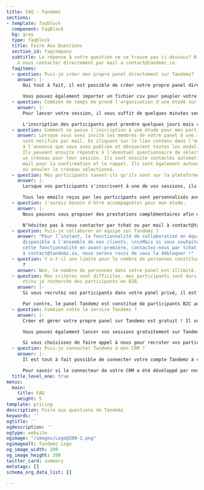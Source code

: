 ```yaml
---
title: FAQ - Tandemz
sections:
- template: faqblock
  component: FaqBlock
  bg: gray
  type: faqblock
  title: Foire Aux Questions
  section_id: faqcompany
  subtitle: La réponse à votre question ne se trouve pas ci-dessous? N'hésitez pas
    à nous contacter directement par mail à contact@tandemz.io.
  faqitems:
  - question: Puis-je créer mon propre panel directement sur Tandemz?
    answer: |-
      Oui tout à fait, il est possible de créer votre propre panel directement sur la plateforme. Vous définissez les critères spécifiques pour votre panel et Tandemz génère un formulaire d'inscription. Vous pouvez alors partager ce formulaire à votre communauté, dans une Newsletter ou sur votre site par exemple. Dès qu'un participant s'inscrit, vous le verrez apparaître dans votre section "Mon panel".

      Vous pouvez également importer un fichier csv pour peupler votre panel ou bien ajouter manuellement les participants.
  - question: Combien de temps me prend l'organisation d'une étude sur Tandemz ?
    answer: |-
      Pour lancer votre session, il vous suffit de quelques minutes seulement, le temps d'indiquer toutes les modalités de votre session et de sélectionner vos critères de recrutement.

      L'inscription des participants peut prendre quelques jours mais comme vous n'avez plus à intervenir auprès d'eux individuellement et que vous êtes prévenus par mail dès qu'une inscription est réalisée, vous ne vous en rendrez même pas compte.
  - question: Comment se passe l'inscription à une étude pour mes participants ?
    answer: Lorsque vous avez invité les membres de votre panel à une session, ils
      sont notifiés par mail. En cliquant sur le lien contenu dans l'email, ils accèdent
      à l'annonce que vous avez publiée et découvrent toutes les modalités de l'étude.
      Ils peuvent ensuite répondre à l'éventuel questionnaire de sélection et choisir
      un créneau pour leur session. Ils sont ensuite contactés automatiquement par
      mail pour la confirmation et le rappel. Ils sont également autonomes pour décaler
      ou annuler le créneau sélectionné.
  - question: Mes participants savent-ils qu'ils sont sur la plateforme Tandemz ?
    answer: |-
      Lorsque vos participants s'inscrivent à une de vos sessions, ils se rendent sur une annonce sur la plateforme Tandemz (l'URL est donc bien localisée sur Tandemz).

      Tous les emails reçus par les participants sont personnalisés avec votre logo mais cependant envoyés à partir de l'adresse contact@tandemz.io.
  - question: J'aurais besoin d'être accompagné(e) pour mon étude.
    answer: |-
      Nous pouvons vous proposer des prestations complémentaires afin de vous accompagner et de vous former lors de votre étude, afin que vous soyez de plus en plus autonome pour vos prochaines sessions !

      N'hésitez pas à nous contacter par tchat ou par mail à contact@tandemz.io pour nous faire part de votre besoin.
  - question: Puis-je collaborer en équipe sur Tandemz ?
    answer: "Pour l'instant, la fonctionnalité de collaboration en équipe n'est pas
      disponible à l'ensemble de nos clients. \n\nMais si vous souhaitez utiliser
      cette fonctionnalité en avant-première, contactez-nous par tchat ou par mail
      à contact@tandemz.io, nous serons ravis de vous la débloquer !"
  - question: Y a-t-il une limite pour le nombre de personnes constituant mon panel
      ?
    answer: Non, le nombre de personnes dans votre panel est illimité.
  - question: Mes critères sont difficiles, mes participants sont durs à recruter
      et/ou je recherche des participants en B2B.
    answer: |-
      Si vous recrutez vos participants dans votre panel privé, il est tout à fait possible  d'utiliser la plateforme Tandemz.

      Par contre, le panel Tandemz est constitué de participants B2C aux critères relativement simples pour l'instant. Nous ne pouvons donc pas vous aider à recruter des professionnels. Mais n'hésitez pas à nous contacter afin d'échanger avec nous sur votre problématique.
  - question: Combien coûte le service Tandemz ?
    answer: |-
      Créer et gérer votre propre panel sur Tandemz est gratuit ! Il vous suffit de vous créer un compte et de commencer à constituer votre panel.

      Vous pouvez également lancer vos sessions gratuitement sur Tandemz, en recrutant vos participants dans vos utilisateurs ou votre communauté.

      Si vous choisissez de faire appel à nous pour recruter vos participants dans le panel Tandemz, le coût par participant est de 60€ HT par participant recruté, hors contrepartie.
  - question: Puis-je connecter Tandemz à mon CRM ?
    answer: |-
      Il est tout à fait possible de connecter votre compte Tandemz à votre CRM afin de visualiser directement dans Tandemz vos différents utilisateurs et les sélectionner lors d'une session.

      Pour savoir si le connecteur de votre CRM a été développé par nos équipes, contactez-nous par tchat ou bien par mail à contact@tandemz.io.
  title_level_one: true
menus:
  main:
    title: FAQ
    weight: 5
template: pricing
description: Foire aux questions de Tandemz
keywords: ''
ogtitle: ''
ogdescription: ''
ogtype: website
ogimage: "/images/Logo@200-1.png"
ogimagealt: Tandemz Logo
og_image_width: 200
og_image_height: 200
twitter_card: summary
metatags: []
schema_org_data_list: []

---
```

